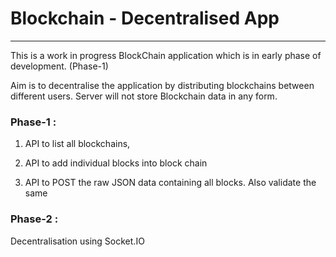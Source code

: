 # Blockchain - Decentralised App

---

This is a work in progress BlockChain application which is in early phase of development. (Phase-1)

Aim is to decentralise the application by distributing blockchains between different users. Server will not store Blockchain data in any form.

### Phase-1 : 

1) API to list all blockchains, 

2) API to add individual blocks into block chain

3) API to POST the raw JSON data containing all blocks. Also validate the same


### Phase-2 :

Decentralisation using Socket.IO



